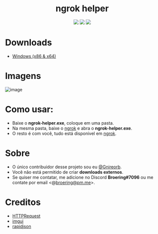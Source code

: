 <h1 align="center">ngrok helper</h1>
<div align="center">
    <a href="https://github.com/Gnireorb/ngrok-helper/actions?query=workflow=build"><img src="https://img.shields.io/github/workflow/status/gnireorb/ngrok-helper/build" /></a>
    <a href="https://github.com/gnireorb/ngrok-helper/releases/"><img src="https://img.shields.io/github/downloads/gnireorb/ngrok-helper/latest/total" /></a>
    <a href="https://github.com/gnireorb/ngrok-helper/blob/master/LICENSE"><img src="https://img.shields.io/github/license/gnireorb/ngrok-helper" /></a>
</div>

# Downloads
- [Windows (x86 & x64)](https://github.com/gnireorb/ngrok-helper/releases/download/v1.0/ngrok-helper.exe)

# Imagens
![image](https://user-images.githubusercontent.com/62901166/93002797-db40e800-f50f-11ea-91b8-49272037a72d.png)

# Como usar:
- Baixe o **ngrok-helper.exe**, coloque em uma pasta.
- Na mesma pasta, baixe o [ngrok](https://ngrok.com/) e abra o **ngrok-helper.exe**.
- O resto é com você, tudo está disponivel em [ngrok](https://ngrok.com/).

# Sobre
- O único contribuidor desse projeto sou eu [@Gnireorb](https://github.com/gnireorb).
- Você não está permitido de criar **downloads externos**.
- Se quiser me contatar, me adicione no Discord **Broering#7096** ou me contate por email <@broering@pm.me>.

# Creditos
- [HTTPRequest](https://github.com/elnormous/HTTPRequest)
- [imgui](https://github.com/ocornut/imgui)
- [rapidjson](https://github.com/Tencent/rapidjson)
